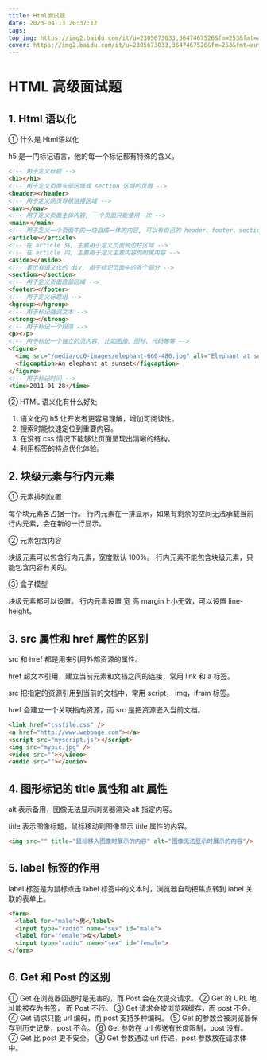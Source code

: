 ```yaml
---
title: Html面试题
date: 2023-04-13 20:37:12
tags:
top_img: https://img2.baidu.com/it/u=2305673033,3647467526&fm=253&fmt=auto&app=138&f=JPEG?w=731&h=500
cover: https://img2.baidu.com/it/u=2305673033,3647467526&fm=253&fmt=auto&app=138&f=JPEG?w=731&h=500
---
```


#  HTML 高级面试题

##  1. Html 语以化

① 什么是 Html语以化

h5 是一门标记语言，他的每一个标记都有特殊的含义。

```html
<!-- 用于定义标题 -->
<h1></h1>
<!-- 用于定义页面头部区域或 section 区域的页眉 -->
<header></header>
<!-- 用于定义网页导航链接区域 -->
<nav></nav>
<!-- 用于定义页面主体内容, 一个页面只能使用一次 -->
<main></main>
<!-- 用于定义一个页面中的一块自成一体的内容, 可以有自己的 header、footer、section 等 -->
<article></article>
<!-- 在 article 外, 主要用于定义页面侧边栏区域 -->
<!-- 在 article 内, 主要用于定义主要内容的附属内容 -->
<aside></aside>
<!-- 表示有语义化的 div, 用于标记页面中的各个部分 -->
<section></section>
<!-- 用于定义页面底部区域 --> 
<footer></footer>
<!-- 用于定义标题组 -->
<hgroup></hgroup>
<!-- 用于标记强调文本 -->
<strong></strong>
<!-- 用于标记一个段落 -->
<p></p>
<!-- 用于标记一个独立的流内容, 比如图像、图标、代码等等 -->
<figure>
  <img src="/media/cc0-images/elephant-660-480.jpg" alt="Elephant at sunset">
  <figcaption>An elephant at sunset</figcaption>
</figure>
<!-- 用于标记时间 -->
<time>2011-01-28</time>
```

② HTML 语义化有什么好处

1. 语义化的 h5 让开发者更容易理解，增加可阅读性。
2. 搜索时能快速定位到重要内容。
3. 在没有 css 情况下能够让页面呈现出清晰的结构。
4. 利用标签的特点优化体验。

##  2. 块级元素与行内元素

① 元素排列位置

每个块元素各占据一行。
行内元素在一排显示，如果有剩余的空间无法承载当前行内元素，会在新的一行显示。

② 元素包含内容

块级元素可以包含行内元素，宽度默认 100%。
行内元素不能包含块级元素，只能包含内容有关的。

③ 盒子模型

块级元素都可以设置。
行内元素设置 宽 高 margin上小无效，可以设置 line-height。


##  3. src 属性和 href 属性的区别

src 和 href 都是用来引用外部资源的属性。

href 超文本引用，建立当前元素和文档之间的连接，常用 link 和 a 标签。

src 把指定的资源引用到当前的文档中，常用 script， img，ifram 标签。

href 会建立一个关联指向资源，而 src 是把资源嵌入当前文档。

```html
<link href="cssfile.css" />
<a href="http://www.webpage.com"></a>
<script src="myscript.js"></script>
<img src="mypic.jpg" />
<video src=""></video>
<audio src=""></audio>
```

##  4. 图形标记的 title 属性和 alt 属性

alt 表示备用，图像无法显示浏览器渲染 alt 指定内容。

title 表示图像标题，鼠标移动到图像显示 title 属性的内容。

```html
<img src="" title="鼠标移入图像时展示的内容" alt="图像无法显示时展示的内容"/>
```

## 5. label 标签的作用

label 标签是为鼠标点击 label 标签中的文本时，浏览器自动把焦点转到 label 关联的表单上。

```html
<form>
  <label for="male">男</label>
  <input type="radio" name="sex" id="male">
  <label for="female">女</label>
  <input type="radio" name="sex" id="female">
</form>
```

##  6. Get 和 Post 的区别

① Get 在浏览器回退时是无害的，而 Post 会在次提交请求。
② Get 的 URL 地址能被存为书签， 而 Post 不行。
③ Get 请求会被浏览器缓存，而 post 不会。
④ Get 请求只能 url 编码，而 post 支持多种编码。
⑤ Get 的参数会被浏览器保存到历史记录，post 不会。
⑥ Get 参数在 url 传送有长度限制，post 没有。
⑦ Get 比 post 更不安全。
⑧ Get 参数通过 url 传递，post 参数放在请求体中。